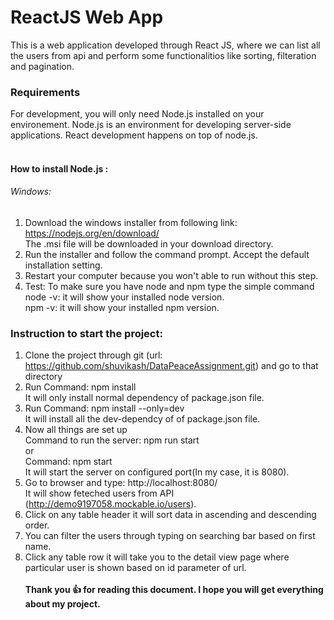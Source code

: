 # ReactJS Web App
This is a web application developed through React JS, where we can list all the users from api and perform some functionalitios like sorting, filteration and pagination.

### Requirements
For development, you will only need Node.js installed on your environement. 
Node.js is an environment for developing server-side applications.
React development happens on top of node.js.<br /><br />

#### How to install Node.js :<br />
###### Windows: 
1. Download the windows installer from following link:
https://nodejs.org/en/download/ <br />
The .msi file will be downloaded in your download directory. 
2. Run the installer and follow the command prompt. Accept the default installation setting.
3. Restart your computer because you won't able to run without this step.
4. Test: To make sure you have node and npm type the simple command<br />
node -v: it will show your installed node version.<br />
npm -v: it will show your installed npm version.

### Instruction to start the project:
1. Clone the project through git (url: https://github.com/shuvikash/DataPeaceAssignment.git) and go to that directory<br />
2. Run Command: npm install <br />
It will only install normal dependency of package.json file.<br />
3. Run Command: npm install --only=dev<br />
It will install all the dev-dependcy of of package.json file.<br />
4. Now all things are set up <br />
Command to run the server: npm run start <br />
       or <br />
Command: npm start <br /> 
It will start the server on configured  port(In my case, it is 8080).<br />
5. Go to browser and type: http://localhost:8080/ <br/>
It will show feteched users from API (http://demo9197058.mockable.io/users).<br />
6. Click on any table header it will sort data in ascending and descending order.<br />
7. You can filter the users through typing on searching bar based on first name. <br />
8. Click any table row it will take you to the detail view page where particular user is shown based on id parameter of url.<br /><br />
**Thank you :+1: for reading this document. I hope you will get everything about my project.**

